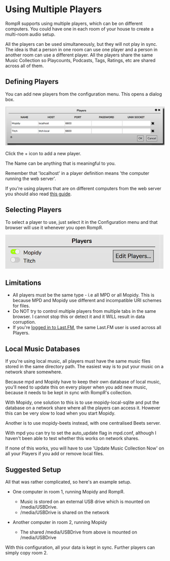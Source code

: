 # Using Multiple Players

RompЯ supports using multiple players, which can be on different computers. You could have one in each room of your house to create a multi-room audio setup.

All the players can be used simultaneously, but they will not play in sync. The idea is that a person in one room can use one player and a person in another room can use a different player. All the players share the same Music Collection so Playcounts, Podcasts, Tags, Ratings, etc are shared across all of them.

## Defining Players

You can add new players from the configuration menu. This opens a dialog box.

![](images/players.png)

Click the + icon to add a new player.

The Name can be anything that is meaningful to you.

Remember that 'localhost' in a player definition means 'the computer running the web server'.

If you're using players that are on different computers from the web server you should also read [this guide](/RompR/Troubleshooting).

## Selecting Players

To select a player to use, just select it in the Configuration menu and that browser will use it whenever you open RompЯ.

![](images/players2.png)

## Limitations

* All players must be the same type - i.e all MPD or all Mopidy. This is because MPD and Mopidy use different and incompatible URI schemes for files.
* Do NOT try to control multiple players from multiple tabs in the same browser. I cannot stop this or detect it and it WILL result in data corruption.
* If you're [logged in to Last.FM](/RonpR/LastFM), the same Last.FM user is used across all Players.

## Local Music Databases

If you're using local music, all players must have the same music files stored in the same directory path. The easiest way is to put your music on a network share somewhere.

Because mpd and Mopidy have to keep their own database of local music, you'll need to update this on every player when you add new music, because it needs to be kept in sync with RompЯ's collection.

With Mopidy, one solution to this is to use mopidy-local-sqlite and put the database on a network share where all the players can access it. However this can be very slow to load when you start Mopidy.

Another is to use mopidy-beets instead, with one centralised Beets server.

With mpd you can try to set the auto_update flag in mpd.conf, although I haven't been able to test whether this works on network shares.

If none of this works, you will have to use 'Update Music Collection Now' on all your Players if you add or remove local files.

## Suggested Setup

All that was rather complicated, so here's an example setup.

* One computer in room 1, running Mopidy and RompЯ.
    * Music is stored on an external USB drive which is mounted on /media/USBDrive.
    * /media/USBDrive is shared on the network
    
* Another computer in room 2, running Mopidy
    * The shared /media/USBDrive from above is mounted on /media/USBDrive
    
With this configuration, all your data is kept in sync. Further players can simply copy room 2.
